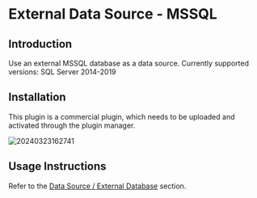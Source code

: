 # External Data Source - MSSQL

<PluginInfo commercial="true" name="data-source-external-mssql"></PluginInfo>

## Introduction

Use an external MSSQL database as a data source. Currently supported versions: SQL Server 2014-2019

## Installation

This plugin is a commercial plugin, which needs to be uploaded and activated through the plugin manager.

![20240323162741](https://static-docs.nocobase.com/20240323162741.png)

## Usage Instructions

Refer to the [Data Source / External Database](/handbook/data-source-manager/external-database) section.